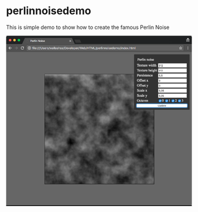 # perlinnoisedemo
This is simple demo to show how to create the famous Perlin Noise

![Screenshot](screenshot.png)
